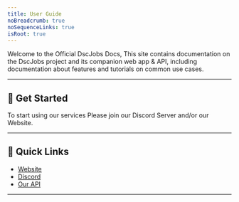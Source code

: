```yaml
---
title: User Guide
noBreadcrumb: true
noSequenceLinks: true
isRoot: true
---
```


Welcome to the Official DscJobs Docs, This site contains documentation on the DscJobs project 
and its companion web app & API, including documentation about features and tutorials on common use cases.

---

## 🚀 Get Started
To start using our services Please join our Discord Server and/or our Website.

---

## 🔗 Quick Links

- [Website](https://dscjobs.org)
- [Discord](https://dscjobs.org/discord)
- [Our API](https://api.dscjobs.org)

---

